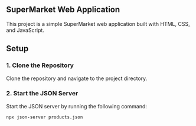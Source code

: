 ## SuperMarket Web Application

This project is a simple SuperMarket web application built with HTML, CSS, and JavaScript.

## Setup

### 1. Clone the Repository
Clone the repository and navigate to the project directory.

### 2. Start the JSON Server
Start the JSON server by running the following command:

```bash
npx json-server products.json

